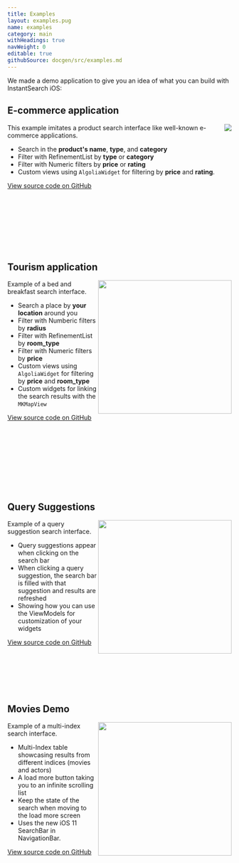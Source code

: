 ```yaml
---
title: Examples
layout: examples.pug
name: examples
category: main
withHeadings: true
navWeight: 0
editable: true
githubSource: docgen/src/examples.md
---
```


We made a demo application to give you an idea of what you can build with InstantSearch iOS:

## E-commerce application
<img src="assets/img/ecommerce.gif" class="img-object" align="right"/>

This example imitates a product search interface like well-known e-commerce applications.

- Search in the **product's name**, **type**, and **category**
- Filter with RefinementList by **type** or **category**
- Filter with Numeric filters by **price** or **rating**
- Custom views using `AlgoliaWidget` for filtering by **price** and **rating**.

<a href="https://github.com/algolia/instantsearch-swift-examples/tree/master/ecommerce%20Ikea" class="btn btn-static-primary" target="_blank">View source code on GitHub <i class="icon icon-arrow-right"></i></a>

<br />
<br />
<br />
<br />
<br />
<br />
<br />

## Tourism application
<img src="assets/img/icebnb.gif" align="right" width="300"/>

Example of a bed and breakfast search interface.

- Search a place by **your location** around you
- Filter with Numberic filters by **radius**
- Filter with RefinementList by **room_type**
- Filter with Numeric filters by **price**
- Custom views using `AlgoliaWidget` for filtering by **price** and **room_type**
- Custom widgets for linking the search results with the `MKMapView`

<a href="https://github.com/algolia/instantsearch-swift-examples/tree/master/Icebnb" class="btn btn-static-primary" target="_blank">View source code on GitHub <i class="icon icon-arrow-right"></i></a>

<br />
<br />
<br />
<br />
<br />
<br />
<br />
<br />


## Query Suggestions
<img src="assets/img/suggestion.gif" align="right" width="300"/>

Example of a query suggestion search interface.

- Query suggestions appear when clicking on the search bar
- When clicking a query suggestion, the search bar is filled with that suggestion and results are refreshed
- Showing how you can use the ViewModels for customization of your widgets

<a href="https://github.com/algolia/instantsearch-ios-examples/tree/master/Query%20Suggestions" class="btn btn-static-primary" target="_blank">View source code on GitHub <i class="icon icon-arrow-right"></i></a>

<br />
<br />
<br />
<br />
<br />

## Movies Demo
<img src="assets/img/Movies.gif" align="right" width="300"/>

Example of a multi-index search interface.

- Multi-Index table showcasing results from different indices (movies and actors)
- A load more button taking you to an infinite scrolling list
- Keep the state of the search when moving to the load more screen
- Uses the new iOS 11 SearchBar in NavigationBar.

<a href="https://github.com/algolia/instantsearch-ios-examples/tree/master/Movies" class="btn btn-static-primary" target="_blank">View source code on GitHub <i class="icon icon-arrow-right"></i></a>